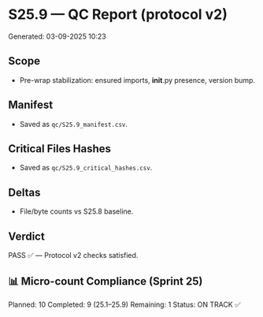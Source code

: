 # S25.9 — QC Report (protocol v2)
Generated: 03-09-2025 10:23

## Scope
- Pre-wrap stabilization: ensured imports, __init__.py presence, version bump.

## Manifest
- Saved as `qc/S25.9_manifest.csv`.

## Critical Files Hashes
- Saved as `qc/S25.9_critical_hashes.csv`.

## Deltas
- File/byte counts vs S25.8 baseline.

## Verdict
PASS ✅ — Protocol v2 checks satisfied.

## 📊 Micro-count Compliance (Sprint 25)
Planned: 10
Completed: 9 (25.1–25.9)
Remaining: 1
Status: ON TRACK ✅
